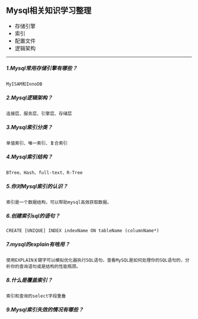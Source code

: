 ## Mysql相关知识学习整理

+ 存储引擎
+ 索引
+ 配置文件
+ 逻辑架构

---
##### 1.Mysql常用存储引擎有哪些？
    MyISAM和InnoDB
##### 2.Mysql逻辑架构？
    连接层、服务层、引擎层、存储层
##### 3.Mysql索引分类？
    单值索引、唯一索引、复合索引
##### 4.Mysql索引结构？
    BTree、Hash、full-text、R-Tree
##### 5.你对Mysql索引的认识？
    索引是一个数据结构，可以帮助mysql高效获取数据。
##### 6.创建索引sql的语句？
    CREATE [UNIQUE] INDEX indexName ON tableName (columnName*)
##### 7.mysql的explain有啥用？
    使用EXPLAIN关键字可以模拟优化器执行SQL语句，查看MySQL是如何处理你的SQL语句的，分析你的查询语句或是结构的性能瓶颈。
##### 8.什么是覆盖索引？
    索引和查询的select字段重叠
##### 9.Mysql索引失效的情况有哪些？
    

